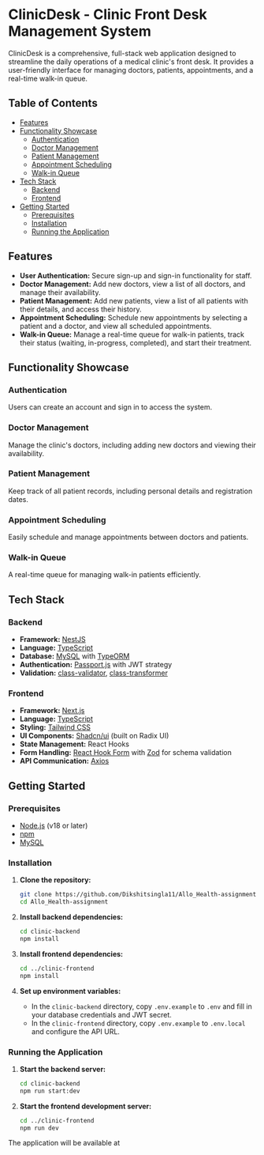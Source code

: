 # ClinicDesk - Clinic Front Desk Management System

ClinicDesk is a comprehensive, full-stack web application designed to streamline the daily operations of a medical clinic's front desk. It provides a user-friendly interface for managing doctors, patients, appointments, and a real-time walk-in queue.

## Table of Contents

- [Features](#features)
- [Functionality Showcase](#functionality-showcase)
  - [Authentication](#authentication)
  - [Doctor Management](#doctor-management)
  - [Patient Management](#patient-management)
  - [Appointment Scheduling](#appointment-scheduling)
  - [Walk-in Queue](#walk-in-queue)
- [Tech Stack](#tech-stack)
  - [Backend](#backend)
  - [Frontend](#frontend)
- [Getting Started](#getting-started)
  - [Prerequisites](#prerequisites)
  - [Installation](#installation)
  - [Running the Application](#running-the-application)

## Features

- **User Authentication:** Secure sign-up and sign-in functionality for staff.
- **Doctor Management:** Add new doctors, view a list of all doctors, and manage their availability.
- **Patient Management:** Add new patients, view a list of all patients with their details, and access their history.
- **Appointment Scheduling:** Schedule new appointments by selecting a patient and a doctor, and view all scheduled appointments.
- **Walk-in Queue:** Manage a real-time queue for walk-in patients, track their status (waiting, in-progress, completed), and start their treatment.

## Functionality Showcase

### Authentication

Users can create an account and sign in to access the system.

### Doctor Management

Manage the clinic's doctors, including adding new doctors and viewing their availability.

### Patient Management

Keep track of all patient records, including personal details and registration dates.

### Appointment Scheduling

Easily schedule and manage appointments between doctors and patients.

### Walk-in Queue

A real-time queue for managing walk-in patients efficiently.

## Tech Stack

### Backend

- **Framework:** [NestJS](https://nestjs.com/)
- **Language:** [TypeScript](https://www.typescriptlang.org/)
- **Database:** [MySQL](https://www.mysql.com) with [TypeORM](https://typeorm.io/)
- **Authentication:** [Passport.js](http://www.passportjs.org/) with JWT strategy
- **Validation:** [class-validator](https://github.com/typestack/class-validator), [class-transformer](https://github.com/typestack/class-transformer)

### Frontend

- **Framework:** [Next.js](https://nextjs.org/)
- **Language:** [TypeScript](https://www.typescriptlang.org/)
- **Styling:** [Tailwind CSS](https://tailwindcss.com/)
- **UI Components:** [Shadcn/ui](https://ui.shadcn.com/) (built on Radix UI)
- **State Management:** React Hooks
- **Form Handling:** [React Hook Form](https://react-hook-form.com/) with [Zod](https://zod.dev/) for schema validation
- **API Communication:** [Axios](https://axios-http.com/)

## Getting Started

### Prerequisites

- [Node.js](https://nodejs.org/en/) (v18 or later)
- [npm](https://www.npmjs.com/)
- [MySQL](https://www.mysql.com)

### Installation

1.  **Clone the repository:**
    ```bash
    git clone https://github.com/Dikshitsingla11/Allo_Health-assignment.git
    cd Allo_Health-assignment
    ```

2.  **Install backend dependencies:**
    ```bash
    cd clinic-backend
    npm install
    ```

3.  **Install frontend dependencies:**
    ```bash
    cd ../clinic-frontend
    npm install
    ```

4.  **Set up environment variables:**
    - In the `clinic-backend` directory, copy `.env.example` to `.env` and fill in your database credentials and JWT secret.
    - In the `clinic-frontend` directory, copy `.env.example` to `.env.local` and configure the API URL.

### Running the Application

1.  **Start the backend server:**
    ```bash
    cd clinic-backend
    npm run start:dev
    ```

2.  **Start the frontend development server:**
    ```bash
    cd ../clinic-frontend
    npm run dev
    ```

The application will be available at
